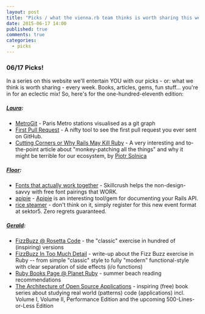 ```yaml
---
layout: post
title: "Picks / what the vienna.rb team thinks is worth sharing this week"
date: 2015-06-17 14:00
published: true
comments: true
categories:
  - picks
---
```


### 06/17 Picks!

In a series on this website we'll entertain YOU with our picks - or: what we think is worth sharing - every week.
Books, articles, gems, fun stuff... you're in for an eclectic mix! So, here's for the one-hundred-eleventh edition:

##### [Laura][1]:
- [MetroGit][2] - Paris Metro stations visualised as a git graph
- [First Pull Request][3] - A nifty tool to see the first pull request you ever sent on GitHub.
- [Cutting Corners or Why Rails May Kill Ruby][4] - A very interesting and to-the-point article about "monkey-patching all the things" and why it might be terrible for our ecosystem, by [Piotr Solnica](https://twitter.com/_solnic_)

##### [Floor][9]:
- [Fonts that actually work together][10] - Skillcrush helps the non-design-savvy with free font pairings that WORK.
- [apipie][11] - [Apipie](https://github.com/Apipie/apipie-rails) is an interesting tool/gem for documenting your Rails API.
- [rice steamer][12] - don't think on it, simply register for this new event format at sektor5. Zero regrets guaranteed.

##### [Gerald](https://github.com/geraldb):
- [FizzBuzz @ Rosetta Code](http://rosettacode.org/wiki/FizzBuzz) - the "classic" exercise in hundred of (inspiring) versions
- [FizzBuzz In Too Much Detail](http://www.tomdalling.com/blog/software-design/fizzbuzz-in-too-much-detail) - write-up about the Fizz Buzz exercise in Ruby -- from simple "classic" style to fully "modern" functional-style with clear separation of side effects (i/o functions)
- [Ruby Books Page @ Planet Ruby](http://planetruby.github.io/books) - summer beach reading recommendations
- [The Architecture of Open Source Applications](http://aosabook.org) - inspiring (free) book series about studying real world (patterns) code (applications) incl. Volume I, Volume II, Performance Edition and
  the upcoming 500-Lines-or-Less Edition


[1]: http://www.twitter.com/alicetragedy
[2]: https://github.com/vbarbaresi/MetroGit
[3]: http://firstpr.me/
[4]: http://solnic.eu/2015/06/06/cutting-corners-or-why-rails-may-kill-ruby.html
[5]: http://www.twitter.com/mraaroncruz
[6]:
[7]:
[9]: http://www.twitter.com/floordrees
[10]: http://skillcrush.com/2015/06/11/8-free-font-pairings/
[11]: http://ilyabylich.svbtle.com/apipie-amazing-tool-for-documenting-your-rails-api
[12]: https://www.eventbrite.co.uk/e/rice-steamer-tickets-17316927396
